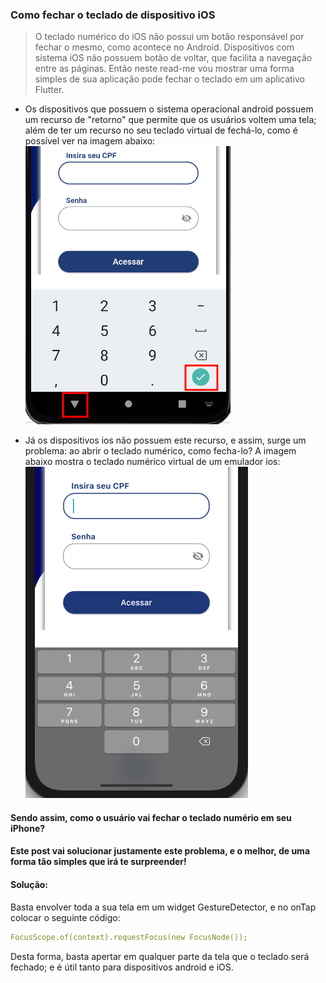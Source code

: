 ### Como fechar o teclado de dispositivo iOS  

> O teclado numérico do iOS não possui um botão responsável por fechar o mesmo, como acontece no Android. Dispositivos com sistema iOS não possuem botão de voltar, que facilita a navegação entre as páginas. Então neste read-me vou mostrar uma forma simples de sua aplicação pode fechar o teclado em um aplicativo Flutter.

- Os dispositivos que possuem o sistema operacional android possuem um recurso de "retorno" que permite que os usuários voltem uma tela; além de ter um recurso no seu teclado virtual de fechá-lo, como é possível ver na imagem abaixo:  
![](https://github.com/SabrinaKaren/flutter-helper/blob/master/close-keyboard-ios/assets/01.png)

- Já os dispositivos ios não possuem este recurso, e assim, surge um problema: ao abrir o teclado numérico, como fecha-lo? A imagem abaixo mostra o teclado numérico virtual de um emulador ios:  
![](https://github.com/SabrinaKaren/flutter-helper/blob/master/close-keyboard-ios/assets/02.png)

#### Sendo assim, como o usuário vai fechar o teclado numério em seu iPhone?  
#### Este post vai solucionar justamente este problema, e o melhor, de uma forma tão simples que irá te surpreender!  

#### Solução:  
Basta envolver toda a sua tela em um widget GestureDetector, e no onTap colocar o seguinte código:  
```yaml
FocusScope.of(context).requestFocus(new FocusNode());
```

Desta forma, basta apertar em qualquer parte da tela que o teclado será fechado; e é útil tanto para dispositivos android e iOS.
